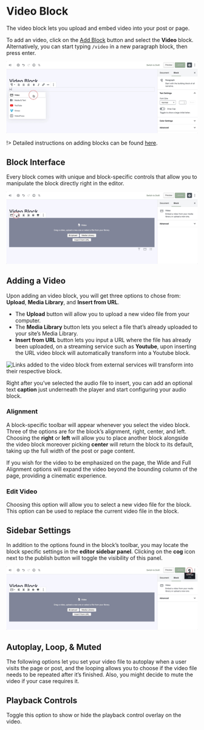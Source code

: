 # Video Block

The video block lets you upload and embed video into your post or page.

To add an video, click on the [Add Block](adding-block) button and select the **Video** block. Alternatively, you can start typing `/video` in a new paragraph block, then press enter.

![Use the slash command /video to add a video block](img/add-video-block.jpg)

!> Detailed instructions on adding blocks can be found [here](adding-block).

## Block Interface

Every block comes with unique and block-specific controls that allow you to manipulate the block directly right in the editor. 

![The video block toolbar supports alignment, wide, and full width](img/video-block-toolbar.jpg)

## Adding a Video

Upon adding an video block, you will get three options to chose from: **Upload**, **Media Library**, and **Insert from URL**.

* The **Upload** button will allow you to upload a new video file from your computer. 
* The **Media Library** button lets you select a file that’s already uploaded to your site’s Media Library. 
* **Insert from URL** button lets you input a URL where the file has already been uploaded, on a streaming service such as **Youtube**, upon inserting the URL video block will automatically transform into a Youtube block.

![Links added to the video block from external services will transform into their respective block.](img/embed-youtube-video-block.gif)

Right after you’ve selected the audio file to insert, you can add an optional text **caption** just underneath the player and start configuring your audio block.

### Alignment

A block-specific toolbar will appear whenever you select the video block. Three of the options are for the block’s alignment, right, center, and left. Choosing the **right** or **left** will allow you to place another block alongside the video block moreover picking **center** will return the block to its default, taking up the full width of the post or page content.

If you wish for the video to be emphasized on the page, the Wide and Full Alignment options will expand the video beyond the bounding column of the page, providing a cinematic experience.

### Edit Video

Choosing this option will allow you to select a new video file for the block. This option can be used to replace the current video file in the block.

## Sidebar Settings

In addition to the options found in the block’s toolbar, you may locate the block specific settings in the **editor sidebar panel**. Clicking on the **cog** icon next to the publish button will toggle the visibility of this panel.

![The block settings can be found in the sidebar](img/sidebar-settings-video-block.jpg)

## Autoplay, Loop, & Muted

The following options let you set your video file to autoplay when a user visits the page or post, and the looping allows you to choose if the video file needs to be repeated after it’s finished. Also, you might decide to mute the video if your case requires it.

## Playback Controls

Toggle this option to show or hide the playback control overlay on the video.
